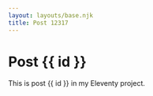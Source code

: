 ```yaml
---
layout: layouts/base.njk
title: Post 12317
---
```


# Post {{ id }}

This is post {{ id }} in my Eleventy project.
